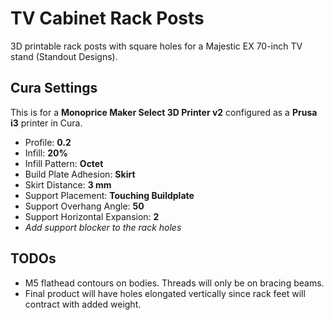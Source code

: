 # TV Cabinet Rack Posts

3D printable rack posts with square holes for a Majestic EX 70-inch TV stand (Standout Designs).

## Cura Settings

This is for a **Monoprice Maker Select 3D Printer v2** configured as a **Prusa i3** printer in Cura.

* Profile: **0.2**
* Infill: **20%**
* Infill Pattern: **Octet**
* Build Plate Adhesion: **Skirt**
* Skirt Distance: **3 mm**
* Support Placement: **Touching Buildplate**
* Support Overhang Angle: **50**
* Support Horizontal Expansion: **2**
* *Add support blocker to the rack holes*

## TODOs

* M5 flathead contours on bodies. Threads will only be on bracing beams.
* Final product will have holes elongated vertically since rack feet will contract with added weight.
